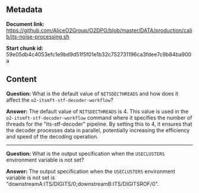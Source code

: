 ## Metadata

**Document link:** https://github.com/AliceO2Group/O2DPG/blob/master/DATA/production/calib/its-noise-processing.sh

**Start chunk id:** 59e05db4c4053efc1e9bd9d51f5f01e1b32c752731196ca3fdee7c9b84ba900a

## Content

**Question:** What is the default value of `NITSDECTHREADS` and how does it affect the `o2-itsmft-stf-decoder-workflow`?

**Answer:** The default value of `NITSDECTHREADS` is 4. This value is used in the `o2-itsmft-stf-decoder-workflow` command where it specifies the number of threads for the "its-stf-decoder" pipeline. By setting this to 4, it ensures that the decoder processes data in parallel, potentially increasing the efficiency and speed of the decoding operation.

---

**Question:** What is the output specification when the `USECLUSTERS` environment variable is not set?

**Answer:** The output specification when the `USECLUSTERS` environment variable is not set is "downstreamA:ITS/DIGITS/0;downstreamB:ITS/DIGITSROF/0".